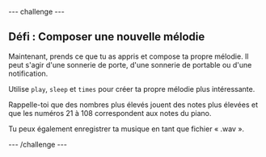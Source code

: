 \--- challenge \---

## Défi : Composer une nouvelle mélodie

Maintenant, prends ce que tu as appris et compose ta propre mélodie. Il peut s'agir d'une sonnerie de porte, d'une sonnerie de portable ou d'une notification.

Utilise `play`, `sleep` et `times` pour créer ta propre mélodie plus intéressante.

Rappelle-toi que des nombres plus élevés jouent des notes plus élevées et que les numéros 21 à 108 correspondent aux notes du piano.

Tu peux également enregistrer ta musique en tant que fichier « .wav ».

\--- /challenge \---